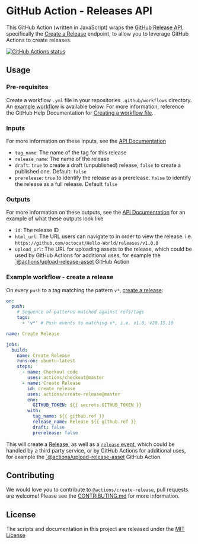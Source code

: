 # GitHub Action - Releases API
This GitHub Action (written in JavaScript) wraps the [GitHub Release API](https://developer.github.com/v3/repos/releases/), specifically the [Create a Release](https://developer.github.com/v3/repos/releases/#create-a-release) endpoint, to allow you to leverage GitHub Actions to create releases.

<a href="https://github.com/actions/create-release"><img alt="GitHub Actions status" src="https://github.com/actions/create-release/workflows/Create%20Release/badge.svg"></a>

## Usage
### Pre-requisites
Create a workflow `.yml` file in your repositories `.github/workflows` directory. An [example workflow](#example-workflow---create-a-release) is available below. For more information, reference the GitHub Help Documentation for [Creating a workflow file](https://help.github.com/en/articles/configuring-a-workflow#creating-a-workflow-file).

### Inputs
For more information on these inputs, see the [API Documentation](https://developer.github.com/v3/repos/releases/#input)

- `tag_name`: The name of the tag for this release
- `release_name`: The name of the release
- `draft`: `true` to create a draft (unpublished) release, `false` to create a published one. Default: `false`
- `prerelease`: `true` to identify the release as a prerelease. `false` to identify the release as a full release. Default `false`

### Outputs
For more information on these outputs, see the [API Documentation](https://developer.github.com/v3/repos/releases/#response-4) for an example of what these outputs look like

- `id`: The release ID
- `html_url`: The URL users can navigate to in order to view the release. i.e. `https://github.com/octocat/Hello-World/releases/v1.0.0`
- `upload_url`: The URL for uploading assets to the release, which could be used by GitHub Actions for additional uses, for example the [`@actions/upload-release-asset](https://www.github.com/actions/upload-release-asset) GitHub Action

### Example workflow - create a release
On every `push` to a tag matching the pattern `v*`, [create a release](https://developer.github.com/v3/repos/releases/#create-a-release):

```yaml
on:
  push:
    # Sequence of patterns matched against refs/tags
    tags:
      - 'v*' # Push events to matching v*, i.e. v1.0, v20.15.10

name: Create Release

jobs:
  build:
    name: Create Release
    runs-on: ubuntu-latest
    steps:
      - name: Checkout code
        uses: actions/checkout@master
      - name: Create Release
        id: create_release
        uses: actions/create-release@master
        env:
          GITHUB_TOKEN: ${{ secrets.GITHUB_TOKEN }}
        with:
          tag_name: ${{ github.ref }}
          release_name: Release ${{ github.ref }}
          draft: false
          prerelease: false
```

This will create a [Release](https://help.github.com/en/articles/creating-releases), as well as a [`release` event](https://developer.github.com/v3/activity/events/types/#releaseevent), which could be handled by a third party service, or by GitHub Actions for additional uses, for example the [`@actions/upload-release-asset](https://www.github.com/actions/upload-release-asset) GitHub Action.

## Contributing
We would love you to contribute to `@actions/create-release`, pull requests are welcome! Please see the [CONTRIBUTING.md](CONTRIBUTING.md) for more information.

## License
The scripts and documentation in this project are released under the [MIT License](LICENSE)
